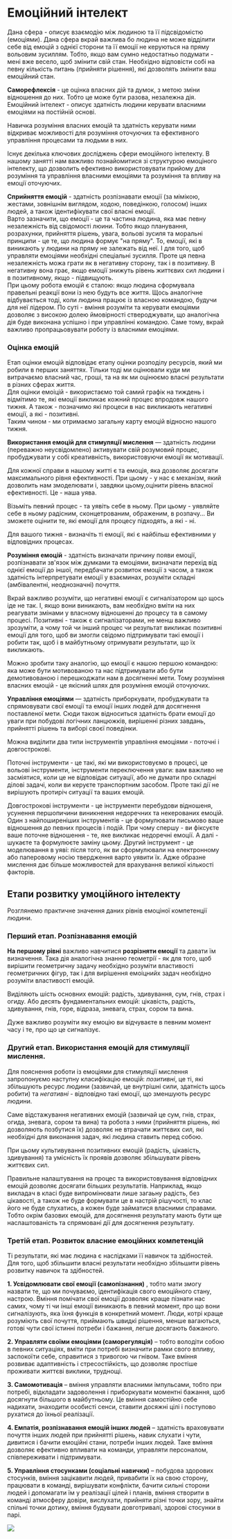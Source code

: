 # Емоційний інтелект
Дана сфера - описує взаємодію між людиною та її підсвідомістю (емоціями). Дана сфера вкрай важлива бо людина не може відділити себе від емоцій з однієї сторони та її емоції не керуються на пряму вольовим зусиллям. Тобто, якщо вам сумно недостатньо подумати - мені вже весело, щоб змінити свій стан. Необхідно відповісти собі на певну кількість питань (прийняти рішення), які дозволять змінити ваш емоційний стан.  
  
**Саморефлексія** - це оцінка власних дій та думок, з метою зміни відношення до них. Тобто це може бути разова, незалежна дія. 
Емоційний інтелект - описує здатність людини керувати власними емоціями на постійній основі.  
  
Навичка розуміння власних емоцій та здатність керувати ними відкриває можливості для розуміння оточуючих та ефективного управління процесами та людьми в них.  
  
Існує декілька ключових досліджень сфери емоційного інтелекту.  В нашому занятті нам важливо познайомитися зі структурою емоціного інтелекту, що дозволить ефективно використовувати прийому для розуміння та управління власними емоціями та розуміння та впливу на емоції оточуючих.  
  
**Сприйняття емоцій** - здатність розпізнавати емоції (за мімікою, жестами, зовнішнім виглядом, ходою, поведінкою, голосом) інших людей, а також ідентифікувати свої власні емоції.  
Варто зазначити, що емоції - це та частина людина, яка має певну незалежність від свідомості люини. Тобто якщо планування, розрахунки, прийняття рішень, увага, вольові зусиля та моральні принципи - це те, що людина формує "на пряму". То, емоції, які в виникають у людини на пряму не залежать від неї.  І для того, щоб управляти емоціями необхідні спеціальні зусилля.  Проте ця певна незалежність можа грати як в негативну сторону, так і в позитивну. В негативну вона грає, якщо емоції знижуть рівень життєвих сил людини і в позитивному, якщо - підвищують.  
При цьому робота емоцій є сталою: якщо людина сформувала правельні реакції вони із нею будуть все життя.  Щось аналогічне відбувається тоді, коли людина працює із власною командою, будучи для неї лідером. По суті - вміння розуміти та керувати емоціями дозволяє з високою долею ймовірності ствероджувати, що аналогічна дія буде виконана успішно і при управлінні командою.
Саме тому, вкрай важливо пропрацьовувати роботу із власними емоціями.  

### Оцінка емоцій
Етап оцінки емоцій відповідає етапу оцінки розподілу ресурсів, який ми робили в перших заняттях. Тільки тоді ми оцінювали куди ми витрачаємо власний час, гроші, та на як ми оцінюємо власні результати в різних сферах життя.  
Для оцінки емоіцій - використаємо той самий графік на тиждень і відмітимо те, які емоції викликає кожний процес впродовж нашого тижня.  А також - позначимо які процеси в нас викликають негативні емоції, а які - позитивні.  
Таким чином - ми отримаємо загальну карту емоцій відносно нашого тижня.  

  
**Використання емоцій для стимуляції мислення** — здатність людини (переважно неусвідомлено) активувати свій розумовий процес, пробуджувати у собі креативність, використовуючи емоції як мотивації.  
  
Для кожної справи в нашому житті є та емоція, яка дозволяє досягати максимального рівня ефективності.  При цьому - у нас є механізм, який дозволить нам змоделювати і, завдяки цьому,оцінити рівень власної ефективності. Це - наша уява.  

Візьміть певний процес - та уявіть себе в ньому. При цьому - уявляйте себе в ньому радісним, сконцетрованим, ображеним, в розпачу... Ви зможете оцінити те, які емоції для процесу підходять, а які - ні.   
  
Для вашого тижня - визначіть ті емоції, які є найбільш ефективними у відповідних процесах.

**Розуміння емоцій** - здатність визначати причину появи емоції, розпізнавати зв'язок між думками та емоціями, визначати перехід від однієї емоції до іншої, передбачати розвиток емоції з часом, а також здатність інтерпретувати емоції у взаєминах, розуміти складні (амбівалентні, неоднозначні) почуття.  

Вкрай важливо розуміти, що негативні емоції є сигналізатором що щось іде не так. І, якщо вони виникають, вам необхідно вміти на них реагувати змінами у власному відношенні до процесу та в самому процесі. Позитивні - також є сигналізаторами, не менш важливо зрозуміти, а чому той чи інший процес чи результат викликає позитивні емоції для того, щоб ви змогли свідомо підтримувати такі емоції і робити так, щоб і в майбутньому отримувати результати, що їх викликають.  
  
Можно зробити таку аналогію, що емоції є нашою першою командою: яка може бути мотивованою та нас підтримувати або бути демотивованою і перешкоджати нам в досягненні мети. Тому розуміння власних емоцій - це якісний шлях для розуміння емоцій оточуючих.


**Управління емоціями** — здатність приборкувати, пробуджувати та спрямовувати свої емоції та емоції інших людей для досягнення поставленої мети. Сюди також відноситься здатність брати емоції до уваги при побудові логічних ланцюжків, вирішенні різних завдань, прийнятті рішень та виборі своєї поведінки.  
  
Можна виділити два типи інструментів управління емоціями - поточні і довгострокові.  
  
Поточні інструменти - це такі, які ми використовуємо в процесі, це вольові інструменти, інструменти переключення уваги: вам важливо не засміятися, коли це не відповідає ситуації, або не думати про складні ділові задачі, коли ви керуєте транспортним засобом.  Проте такі дії не вирішують протиріч ситуації та ваших емоцій.  
  
Довгострокові інструменти - це інструменти перебудови відношеня, усунення першопичини виникнення недоречних та некерованих емоцій.  Один з найпоширеніших інструментів - це формулювати письмово ваше відношення до певних процесів і подій. При чому спершу - ви фіксуєте ваше поточне відношення - те, яке викликає недоречні емоції. А далі - шукаєте та формулюєте заміну цьому.  Другий інструмент - це моделювання в уяві: після того, як ви сформулювали на електронному або паперовому носію твердження варто уявити їх. Адже образне мислення дає більше можливостей для врахування великої кількості факторів.  

## Етапи розвитку умоційного інтелекту
Розглянемо практичне значення даних рівнів емоціної компетенції людини.  
### Перший етап. Розпізнавання емоцій

**На першому рівні** важливо навчитися **розрізняти емоції** та давати їм визначення. Така дія аналогічна знанню геометрії - як для того, щоб вирішити геометричну задачу необхідно розуміти властивості геометричних фігур, так і для вирішення емоіцнийх задач необхідно розуміти властивості емоцій.  
  
Виділяють шість основних емоцій: радість, здивування, сум, гнів, страх і огиду.
Або десять фундаментальних емоцій:  цікавість, радість, здивування, гнів, горе, відраза, зневага, страх, сором та вина.  
  
Дуже важливо розуміти яку емоцію ви відчуваєте в певним момент часу і те, про що це сигналізує.  


### Другий етап. Використання емоцій для стимуляції мислення.
  
Для пояснення роботи із емоціями для стимуляції мислення запропонуємо наступну класифікацію емоцій: *позитивні*, це ті, які збільшують ресурс людини (зазвичай, це внутрішні сили, здатність щось робити) та *негативні* - відповідно такі емоції, що  зменшують ресурс людини.  
  
Саме відстажування негативних емоцій (зазвичай це сум, гнів, страх, огида, зневага, сором та вина) та робота з ними (прийняття рішень, які дозволяють позбутися їх) дозволяє не втрачати життєвих сил, які необхідні для виконання задач, які людина ставить перед собою.  
  
При цьому культивування позитивних емоцій (радість, цікавість, здивування) та умісність їх проявів дозволяє збільшувати рівень життєвих сил.  
  
Правильне налаштування на процес та використовування відповідних емоцій дозволяє досягати більших результатів. Наприклад, якщо викладач в класі буде випромінювати лише загаьну радість, без цікавості, а також не буде формувати це в настрій рішучості, то клас його не буде слухатись, а кожен буде займатися власними справами.  
Тобто окрім базових емоцій, для досягнення результату мають бути ще наслаштованість та спрямовані дії для досягнення результату.

### Третій етап. Розвиток власние емоційних компетенцій
Ті результати, які має людина є наслідками її навичок та здібностей. Для того, щоб збільшити власні результати необхідно збільшити рівень розвитку навичок та здібностей. 

**1. Усвідомлювати свої емоції (самопізнання)** , тобто мати змогу назвати те, що ми почуваємо, ідентифікація свого емоційного стану, настрою. Вміння помічати свої емоції дозволяє краще пізнати нас самих, чому ті чи інші емоції виникають в певний момент, про що вони сигналізують, яка їхня функція в конкретний момент. Люди, котрі краще розуміють свої почуття, приймають швидкі рішення, менше вагаються, готові чути свої істинні потреби і бажання, легше досягають бажаного.  
  
**2. Управляти своїми емоціями (саморегуляція)** – тобто володіти собою в певних ситуаціях, вміти при потребі визначити рамки свого впливу, заспокоїти себе, справитися з тривогою чи гнівом. Таке вміння розвиває адаптивність і стресостійкість, що дозволяє простіше проживати життєві виклики, труднощі.  
  
**3. Самомотивація** – вміння управляти власними імпульсами, тобто при потребі, відкладати задоволення і приборкувати моментні бажання, щоб досягнути більшого в майбутньому. Це вміння самостійно себе надихати, знаходити особисті сенси, ставити досяжні цілі і поступово рухатися до їхньої реалізації.  
  
**4. Емпатія, розпізнавання емоцій інших людей** – здатність враховувати почуття інших людей при прийнятті рішень, навик слухати і чути, дивитися і бачити емоційні стани, потреби інших людей. Таке вміння дозволяє ефективно впливати на команди, управляти персоналом, співпереживати і підтримувати.  
  
**5. Управління стосунками (соціальні навички)** – побудова здорових стосунків, вміння зацікавити людей, привабити їх на свою сторону, працювати в команді, вирішувати конфлікти, бачити сильні сторони людей і допомагати їм у реалізації цілей і планів, вміння створити в команді атмосферу довіри, вислухати, прийняти різні точки зору, знайти спільні точки дотику, вміння будувати довготривалі, здорові стосунки в парі.  
  
<img src = "ei.png">  